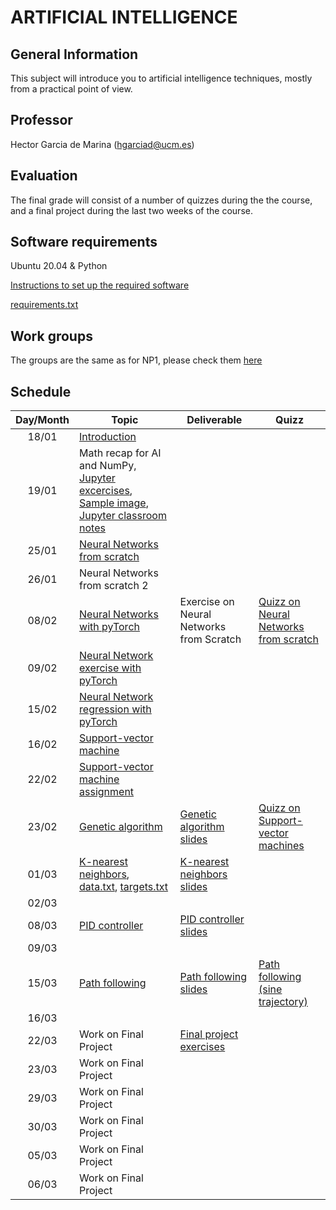 # ARTIFICIAL INTELLIGENCE

## General Information

This subject will introduce you to artificial intelligence techniques, mostly from a practical point of view.

## Professor

Hector Garcia de Marina (hgarciad@ucm.es)

## Evaluation

The final grade will consist of a number of quizzes during the the course, and a final project during the last two weeks of the course.

## Software requirements

Ubuntu 20.04 & Python

[Instructions to set up the required software](slides/instructions.pdf)

[requirements.txt](misc/requirements.txt)

## Work groups

The groups are the same as for NP1, please check them [here](groups.md)

## Schedule

| Day/Month | Topic                                                                      | Deliverable                        | Quizz                                       |
|:---------:|----------------------------------------------------------------------------|------------------------------------|---------------------------------------------|
|   18/01   | [Introduction](slides/Intro.pdf)     |                                    |                                             |
|   19/01   | Math recap for AI and NumPy, [Jupyter excercises](jupyter/01_numpy.ipynb), [Sample image](misc/Sample_abc.jpg), [Jupyter classroom notes](jupyter/01_classroom.ipynb)|                                             |
|   25/01   | [Neural Networks from scratch](jupyter/w02_nn.zip)                                 |                                    |                                             |
|   26/01   | Neural Networks from scratch 2                                                         |                                    |                                             |
|   08/02   | [Neural Networks with pyTorch](jupyter/nn_mnist.ipynb)                                | Exercise on Neural Networks from Scratch                                   |  [Quizz on Neural Networks from scratch](https://api.socrative.com/rc/v6iD9x)                                           |
|   09/02   | [Neural Network exercise with pyTorch](jupyter/03_exercise.ipynb)                                                                          |                                    |                                             |
|   15/02   | [Neural Network regression with pyTorch](jupyter/04_regression.ipynb)                                                                           |                                    |                                             |
|   16/02   | [Support-vector machine](jupyter/05_svm.ipynb)                                                                          |                                    |                                             |
|   22/02   | [Support-vector machine assignment](jupyter/06_svm_multiclass.ipynb)                                                                           |                                    |                                             |
|   23/02   | [Genetic algorithm](jupyter/07_geneticAlgorithm.ipynb)                                                                          |   [Genetic algorithm slides](slides/ga.pdf)                                 |  [Quizz on Support-vector machines](https://api.socrative.com/rc/v6iD9x)                                           |
|   01/03   |  [K-nearest neighbors](jupyter/08_knn.ipynb), [data.txt](misc/data.txt), [targets.txt](misc/targets.txt)   | [K-nearest neighbors slides](slides/knn.pdf)                                   |                                             |
|   02/03   |                                                                            |                                    |                                             |
|   08/03   |  [PID controller](jupyter/09_pid.ipynb)                                                                          | [PID controller slides](slides/pid.pdf)                                   |                                             |
|   09/03   |                                                                            |                                    |                                             |
|   15/03   |  [Path following](jupyter/10_gvf.ipynb)       | [Path following slides](slides/path_following.pdf)                                   |  [Path following (sine trajectory)](jupyter/10_gvf_2.ipynb)                                           |
|   16/03   |                                                                            |                                    |                                             |
|   22/03   | Work on Final Project           | [Final project exercises](slides/AI_finalproject.pdf)                                   |                                             |
|   23/03   | Work on Final Project                                                                           |                                    |                                             |
|   29/03   | Work on Final Project                                                      |                                    |                                             |
|   30/03   | Work on Final Project                                                      |                                    |                                             |
|   05/03   | Work on Final Project                                                      |                                    |                                             |
|   06/03   | Work on Final Project                                                      |                                    |                                             |

